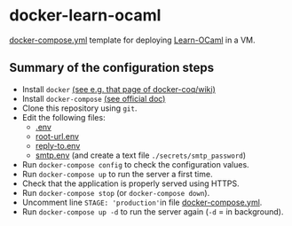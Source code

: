 # docker-learn-ocaml

[docker-compose.yml](https://docs.docker.com/compose/compose-file/) template for deploying [Learn-OCaml](https://github.com/ocaml-sf/learn-ocaml) in a VM.

## Summary of the configuration steps

* Install `docker` [(see e.g. that page of docker-coq/wiki)](https://github.com/coq-community/docker-coq/wiki/CLI-usage#installing-docker)
* Install `docker-compose` [(see official doc)](https://docs.docker.com/compose/install/)
* Clone this repository using `git`.
* Edit the following files:
    * [.env](./.env)
    * [root-url.env](./root-url.env)
	* [reply-to.env](./reply-to.env)
	* [smtp.env](./smtp.env) (and create a text file `./secrets/smtp_password`)
* Run `docker-compose config` to check the configuration values.
* Run `docker-compose up` to run the server a first time.
* Check that the application is properly served using HTTPS.
* Run `docker-compose stop` (or `docker-compose down`).
* Uncomment line `STAGE: 'production'`in file [docker-compose.yml](./docker-compose.yml).
* Run `docker-compose up -d` to run the server again (`-d` = in background).
